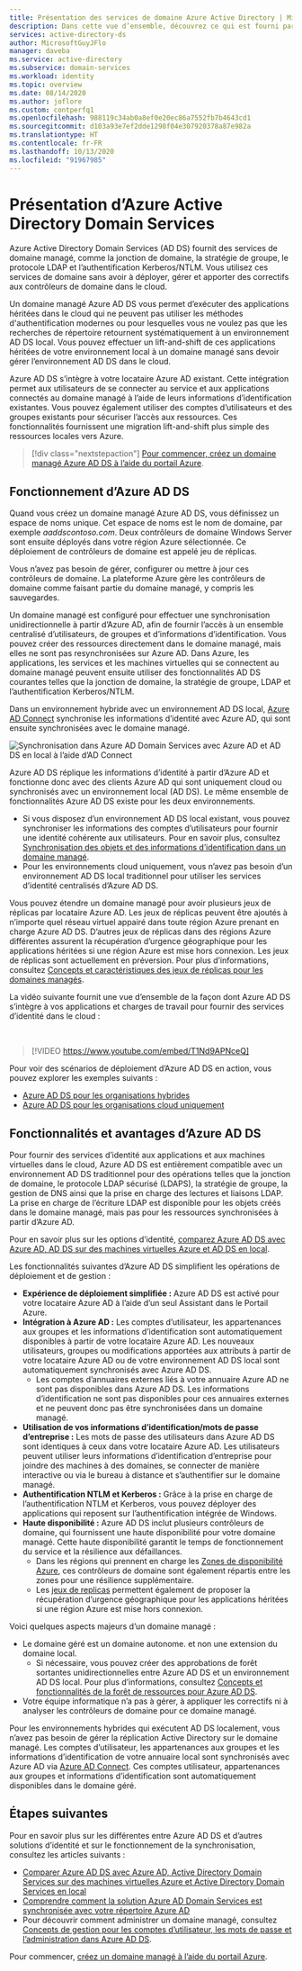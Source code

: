 ```yaml
---
title: Présentation des services de domaine Azure Active Directory | Microsoft Docs
description: Dans cette vue d’ensemble, découvrez ce qui est fourni par Azure Active Directory Domain Services et comment l’utiliser dans votre organisation pour fournir des services d’identité aux applications et services dans le cloud.
services: active-directory-ds
author: MicrosoftGuyJFlo
manager: daveba
ms.service: active-directory
ms.subservice: domain-services
ms.workload: identity
ms.topic: overview
ms.date: 08/14/2020
ms.author: joflore
ms.custom: contperfq1
ms.openlocfilehash: 988119c34ab0a8ef0e20ec86a7552fb7b4643cd1
ms.sourcegitcommit: d103a93e7ef2dde1298f04e307920378a87e982a
ms.translationtype: HT
ms.contentlocale: fr-FR
ms.lasthandoff: 10/13/2020
ms.locfileid: "91967985"
---
```

# <a name="what-is-azure-active-directory-domain-services"></a>Présentation d’Azure Active Directory Domain Services

Azure Active Directory Domain Services (AD DS) fournit des services de domaine managé, comme la jonction de domaine, la stratégie de groupe, le protocole LDAP et l’authentification Kerberos/NTLM. Vous utilisez ces services de domaine sans avoir à déployer, gérer et apporter des correctifs aux contrôleurs de domaine dans le cloud.

Un domaine managé Azure AD DS vous permet d’exécuter des applications héritées dans le cloud qui ne peuvent pas utiliser les méthodes d'authentification modernes ou pour lesquelles vous ne voulez pas que les recherches de répertoire retournent systématiquement à un environnement AD DS local. Vous pouvez effectuer un lift-and-shift de ces applications héritées de votre environnement local à un domaine managé sans devoir gérer l’environnement AD DS dans le cloud.

Azure AD DS s’intègre à votre locataire Azure AD existant. Cette intégration permet aux utilisateurs de se connecter au service et aux applications connectés au domaine managé à l’aide de leurs informations d’identification existantes. Vous pouvez également utiliser des comptes d’utilisateurs et des groupes existants pour sécuriser l’accès aux ressources. Ces fonctionnalités fournissent une migration lift-and-shift plus simple des ressources locales vers Azure.

> [!div class="nextstepaction"]
> [Pour commencer, créez un domaine managé Azure AD DS à l’aide du portail Azure][tutorial-create].

## <a name="how-does-azure-ad-ds-work"></a>Fonctionnement d’Azure AD DS

Quand vous créez un domaine managé Azure AD DS, vous définissez un espace de noms unique. Cet espace de noms est le nom de domaine, par exemple *aaddscontoso.com*. Deux contrôleurs de domaine Windows Server sont ensuite déployés dans votre région Azure sélectionnée. Ce déploiement de contrôleurs de domaine est appelé jeu de réplicas.

Vous n’avez pas besoin de gérer, configurer ou mettre à jour ces contrôleurs de domaine. La plateforme Azure gère les contrôleurs de domaine comme faisant partie du domaine managé, y compris les sauvegardes.

Un domaine managé est configuré pour effectuer une synchronisation unidirectionnelle à partir d’Azure AD, afin de fournir l’accès à un ensemble centralisé d’utilisateurs, de groupes et d’informations d’identification. Vous pouvez créer des ressources directement dans le domaine managé, mais elles ne sont pas resynchronisées sur Azure AD. Dans Azure, les applications, les services et les machines virtuelles qui se connectent au domaine managé peuvent ensuite utiliser des fonctionnalités AD DS courantes telles que la jonction de domaine, la stratégie de groupe, LDAP et l’authentification Kerberos/NTLM.

Dans un environnement hybride avec un environnement AD DS local, [Azure AD Connect][azure-ad-connect] synchronise les informations d’identité avec Azure AD, qui sont ensuite synchronisées avec le domaine managé.

![Synchronisation dans Azure AD Domain Services avec Azure AD et AD DS en local à l’aide d’AD Connect](./media/active-directory-domain-services-design-guide/sync-topology.png)

Azure AD DS réplique les informations d’identité à partir d’Azure AD et fonctionne donc avec des clients Azure AD qui sont uniquement cloud ou synchronisés avec un environnement local (AD DS). Le même ensemble de fonctionnalités Azure AD DS existe pour les deux environnements.

* Si vous disposez d’un environnement AD DS local existant, vous pouvez synchroniser les informations des comptes d’utilisateurs pour fournir une identité cohérente aux utilisateurs. Pour en savoir plus, consultez [Synchronisation des objets et des informations d’identification dans un domaine managé][synchronization].
* Pour les environnements cloud uniquement, vous n’avez pas besoin d’un environnement AD DS local traditionnel pour utiliser les services d’identité centralisés d’Azure AD DS.

Vous pouvez étendre un domaine managé pour avoir plusieurs jeux de réplicas par locataire Azure AD. Les jeux de réplicas peuvent être ajoutés à n’importe quel réseau virtuel appairé dans toute région Azure prenant en charge Azure AD DS. D’autres jeux de réplicas dans des régions Azure différentes assurent la récupération d’urgence géographique pour les applications héritées si une région Azure est mise hors connexion. Les jeux de réplicas sont actuellement en préversion. Pour plus d’informations, consultez [Concepts et caractéristiques des jeux de réplicas pour les domaines managés][concepts-replica-sets].

La vidéo suivante fournit une vue d’ensemble de la façon dont Azure AD DS s’intègre à vos applications et charges de travail pour fournir des services d’identité dans le cloud :

<br />

>[!VIDEO https://www.youtube.com/embed/T1Nd9APNceQ]

Pour voir des scénarios de déploiement d’Azure AD DS en action, vous pouvez explorer les exemples suivants :

* [Azure AD DS pour les organisations hybrides](scenarios.md#azure-ad-ds-for-hybrid-organizations)
* [Azure AD DS pour les organisations cloud uniquement](scenarios.md#azure-ad-ds-for-cloud-only-organizations)

## <a name="azure-ad-ds-features-and-benefits"></a>Fonctionnalités et avantages d’Azure AD DS

Pour fournir des services d’identité aux applications et aux machines virtuelles dans le cloud, Azure AD DS est entièrement compatible avec un environnement AD DS traditionnel pour des opérations telles que la jonction de domaine, le protocole LDAP sécurisé (LDAPS), la stratégie de groupe, la gestion de DNS ainsi que la prise en charge des lectures et liaisons LDAP. La prise en charge de l’écriture LDAP est disponible pour les objets créés dans le domaine managé, mais pas pour les ressources synchronisées à partir d’Azure AD.

Pour en savoir plus sur les options d’identité, [ comparez Azure AD DS avec Azure AD, AD DS sur des machines virtuelles Azure et AD DS en local][compare].

Les fonctionnalités suivantes d’Azure AD DS simplifient les opérations de déploiement et de gestion :

* **Expérience de déploiement simplifiée :** Azure AD DS est activé pour votre locataire Azure AD à l’aide d’un seul Assistant dans le Portail Azure.
* **Intégration à Azure AD :** Les comptes d’utilisateur, les appartenances aux groupes et les informations d’identification sont automatiquement disponibles à partir de votre locataire Azure AD. Les nouveaux utilisateurs, groupes ou modifications apportées aux attributs à partir de votre locataire Azure AD ou de votre environnement AD DS local sont automatiquement synchronisés avec Azure AD DS.
    * Les comptes d’annuaires externes liés à votre annuaire Azure AD ne sont pas disponibles dans Azure AD DS. Les informations d’identification ne sont pas disponibles pour ces annuaires externes et ne peuvent donc pas être synchronisées dans un domaine managé.
* **Utilisation de vos informations d’identification/mots de passe d’entreprise :** Les mots de passe des utilisateurs dans Azure AD DS sont identiques à ceux dans votre locataire Azure AD. Les utilisateurs peuvent utiliser leurs informations d’identification d’entreprise pour joindre des machines à des domaines, se connecter de manière interactive ou via le bureau à distance et s’authentifier sur le domaine managé.
* **Authentification NTLM et Kerberos :** Grâce à la prise en charge de l’authentification NTLM et Kerberos, vous pouvez déployer des applications qui reposent sur l’authentification intégrée de Windows.
* **Haute disponibilité :** Azure AD DS inclut plusieurs contrôleurs de domaine, qui fournissent une haute disponibilité pour votre domaine managé. Cette haute disponibilité garantit le temps de fonctionnement du service et la résilience aux défaillances.
    * Dans les régions qui prennent en charge les [Zones de disponibilité Azure][availability-zones], ces contrôleurs de domaine sont également répartis entre les zones pour une résilience supplémentaire.
    * Les [jeux de replicas][concepts-replica-sets] permettent également de proposer la récupération d’urgence géographique pour les applications héritées si une région Azure est mise hors connexion.

Voici quelques aspects majeurs d’un domaine managé :

* Le domaine géré est un domaine autonome. et non une extension du domaine local.
    * Si nécessaire, vous pouvez créer des approbations de forêt sortantes unidirectionnelles entre Azure AD DS et un environnement AD DS local. Pour plus d’informations, consultez [Concepts et fonctionnalités de la forêt de ressources pour Azure AD DS][ forest-trusts].
* Votre équipe informatique n’a pas à gérer, à appliquer les correctifs ni à analyser les contrôleurs de domaine pour ce domaine managé.

Pour les environnements hybrides qui exécutent AD DS localement, vous n’avez pas besoin de gérer la réplication Active Directory sur le domaine managé. Les comptes d’utilisateur, les appartenances aux groupes et les informations d’identification de votre annuaire local sont synchronisés avec Azure AD via [Azure AD Connect][azure-ad-connect]. Ces comptes utilisateur, appartenances aux groupes et informations d’identification sont automatiquement disponibles dans le domaine géré.

## <a name="next-steps"></a>Étapes suivantes

Pour en savoir plus sur les différentes entre Azure AD DS et d’autres solutions d’identité et sur le fonctionnement de la synchronisation, consultez les articles suivants :

* [Comparer Azure AD DS avec Azure AD, Active Directory Domain Services sur des machines virtuelles Azure et Active Directory Domain Services en local][compare]
* [Comprendre comment la solution Azure AD Domain Services est synchronisée avec votre répertoire Azure AD][synchronization]
* Pour découvrir comment administrer un domaine managé, consultez [Concepts de gestion pour les comptes d’utilisateur, les mots de passe et l’administration dans Azure AD DS][administration-concepts].

Pour commencer, [créez un domaine managé à l’aide du portail Azure][tutorial-create].

<!-- INTERNAL LINKS -->
[compare]: compare-identity-solutions.md
[synchronization]: synchronization.md
[tutorial-create]: tutorial-create-instance.md
[azure-ad-connect]: ../active-directory/hybrid/whatis-azure-ad-connect.md
[password-hash-sync]: ../active-directory/hybrid/how-to-connect-password-hash-synchronization.md
[availability-zones]: ../availability-zones/az-overview.md
[forest-trusts]: concepts-resource-forest.md
[administration-concepts]: administration-concepts.md
[synchronization]: synchronization.md
[concepts-replica-sets]: concepts-replica-sets.md

